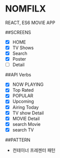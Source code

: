 # NOMFILX

REACT, ES6 MOVIE APP

##SCREENS

- [x] HOME
- [x] TV Shows
- [x] Search
- [x] Poster
- [ ] Detail

##API Verbs

- [x] NOW PLAYING
- [x] Top Rated
- [x] POPULAR
- [x] Upcoming
- [x] Airing Today
- [x] TV show Detail
- [x] MOVIE Detail  
- [x] search Movie
- [x] search TV

##PATTERN

- 컨테이너 프레젠터 패턴
